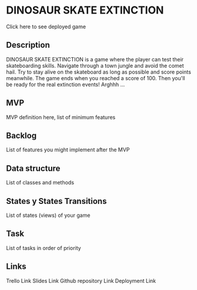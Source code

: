 # DINOSAUR SKATE EXTINCTION

Click here to see deployed game

## Description

DINOSAUR SKATE EXTINCTION is a game where the player can test their skateboarding skills. Navigate through a town jungle and avoid the comet hail. 
Try to stay alive on the skateboard as long as possible and score points meanwhile. 
The game ends when you reached a score of 100. Then you'll be ready for the real extinction events! Arghhh ... 


## MVP

MVP definition here, list of minimum features

## Backlog

List of features you might implement after the MVP

## Data structure

List of classes and methods

## States y States Transitions

List of states (views) of your game

## Task

List of tasks in order of priority

## Links

Trello Link
Slides Link
Github repository Link
Deployment Link
